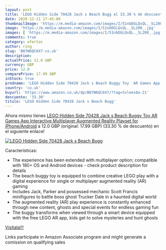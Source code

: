 ```yaml
---
layout: post
title: 'LEGO Hidden Side 70428 Jack s Beach Bugg al 33.30 % de descuento'
date: 2020-12-11 17:45:09
thumbnailImage: 'https://m.media-amazon.com/images/I/51nbDGLQsQL._SL200_.jpg'
image: 'https://m.media-amazon.com/images/I/51nbDGLQsQL._SL200_.jpg'
images: [ 'https://m.media-amazon.com/images/I/51nbDGLQsQL._SL200_.jpg' ]
comments: true
category: ofertas
author: ring
slug: 'B07W6QC6X7-co.uk'
description:
actualPrice: 12.0 GBP
currency: GBP
price: 12.0
comparePrice: 17.99 GBP
inStock: true
prodname: 'LEGO Hidden Side 70428 Jack s Beach Buggy Toy  AR Games App  Interactive Multiplayer Augmented Reality Playset for iPhone/Android'
country: 'co.uk'
buyurl: 'https://www.amazon.co.uk/dp/B07W6QC6X7/?tag=tolees0a-21'
descuento: '33.30'
titulo: 'LEGO Hidden Side 70428 Jack s Beach Bugg'
---
```


Ahora mismo tienes [LEGO Hidden Side 70428 Jack s Beach Buggy Toy  AR Games App  Interactive Multiplayer Augmented Reality Playset for iPhone/Android](https://www.amazon.co.uk/dp/B07W6QC6X7/?tag=tolees0a-21) a 12.0 GBP (original: 17.99 GBP) (33.30 %  de descuento) en el siguiente enlace!

[![LEGO Hidden Side 70428 Jack s Beach Bugg](https://m.media-amazon.com/images/I/51nbDGLQsQL._SL200_.jpg)](https://www.amazon.co.uk/dp/B07W6QC6X7/?tag=tolees0a-21)

Características:

- The experience has been extended with multiplayer option; compatible with 180+ OS and Android devices - check product description for details
- The beach buggy toy is equipped to combine creative LEGO play with a digital experience for single or multiplayer augmented reality (AR) gaming
- Includes Jack, Parker and possessed mechanic Scott Francis minifigures to battle boss ghost Trucker Dale in a haunted digital world
- The augmented reality (AR) play experience is constantly enhanced through new content, ghosts and special events for endless gaming fun
- The buggy transforms when viewed through a smart device equipped with the free LEGO AR app, kids get to solve mysteries and hunt ghosts

[Visítala!!!](https://www.amazon.co.uk/dp/B07W6QC6X7/?tag=tolees0a-21)

Links participate in Amazon Associate program and might generate a comission on qualifying sales
